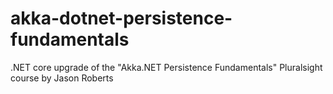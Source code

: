 # akka-dotnet-persistence-fundamentals
.NET core upgrade of the "Akka.NET Persistence Fundamentals" Pluralsight course by Jason Roberts
